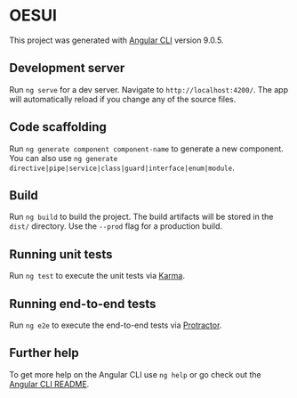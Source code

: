 # OESUI
 
This project was generated with [Angular CLI](https://github.com/angular/angular-cli) version 9.0.5.
 
## Development server


Run `ng serve` for a dev server. Navigate to `http://localhost:4200/`. The app will automatically reload if you change any of the source files.

## Code scaffolding 
 
Run `ng generate component component-name` to generate a new component. You can also use `ng generate directive|pipe|service|class|guard|interface|enum|module`.
 
## Build

Run `ng build` to build the project. The build artifacts will be stored in the `dist/` directory. Use the `--prod` flag for a production build.

## Running unit tests

Run `ng test` to execute the unit tests via [Karma](https://karma-runner.github.io).

## Running end-to-end tests

Run `ng e2e` to execute the end-to-end tests via [Protractor](http://www.protractortest.org/).

## Further help

To get more help on the Angular CLI use `ng help` or go check out the [Angular CLI README](https://github.com/angular/angular-cli/blob/master/README.md).
